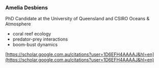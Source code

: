 ### Amelia Desbiens

PhD Candidate at the University of Queensland and CSIRO Oceans & Atmosphere
* coral reef ecology
* predator-prey interactions
* boom-bust dynamics

[https://scholar.google.com.au/citations?user=1D6EFH4AAAAJ&hl=en](https://scholar.google.com.au/citations?user=1D6EFH4AAAAJ&hl=en)
